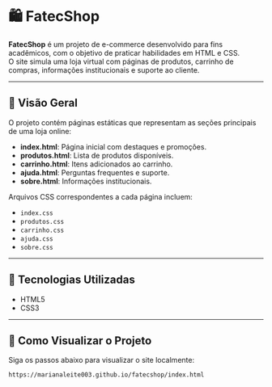 # 🛍️ FatecShop

**FatecShop** é um projeto de e-commerce desenvolvido para fins acadêmicos, com o objetivo de praticar habilidades em HTML e CSS.  
O site simula uma loja virtual com páginas de produtos, carrinho de compras, informações institucionais e suporte ao cliente.

---

## 📄 Visão Geral

O projeto contém páginas estáticas que representam as seções principais de uma loja online:

- **index.html**: Página inicial com destaques e promoções.
- **produtos.html**: Lista de produtos disponíveis.
- **carrinho.html**: Itens adicionados ao carrinho.
- **ajuda.html**: Perguntas frequentes e suporte.
- **sobre.html**: Informações institucionais.

Arquivos CSS correspondentes a cada página incluem:

- `index.css`
- `produtos.css`
- `carrinho.css`
- `ajuda.css`
- `sobre.css`

---

## 🧰 Tecnologias Utilizadas

- HTML5  
- CSS3

---

## 🚀 Como Visualizar o Projeto

Siga os passos abaixo para visualizar o site localmente:

```bash
https://marianaleite003.github.io/fatecshop/index.html
